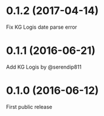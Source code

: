 # 0.1.2 (2017-04-14)

Fix KG Logis date parse error

# 0.1.1 (2016-06-21)

Add KG Logis by @serendip811

# 0.1.0 (2016-06-12)

First public release
